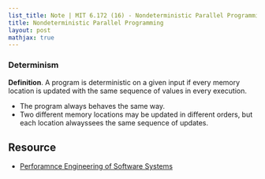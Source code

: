 ```yaml
---
list_title: Note | MIT 6.172 (16) - Nondeterministic Parallel Programming
title: Nondeterministic Parallel Programming
layout: post
mathjax: true
---
```


### Determinism

**Definition**. A program is deterministic on a given input if every memory location is updated with the same sequence of values in every execution. 
- The program always behaves the same way.
- Two different memory locations may be updated in different orders, but each location alwayssees the same sequence of updates.

## Resource 

- [Perforamnce Engineering of Software Systems](https://ocw.mit.edu/courses/electrical-engineering-and-computer-science/6-172-performance-engineering-of-software-systems-fall-2018/index.htm)